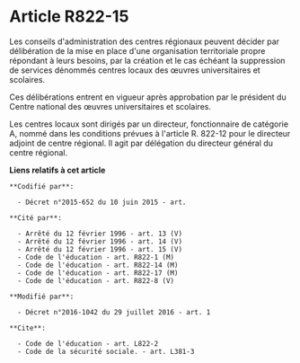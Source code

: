 # Article R822-15

Les conseils d'administration des centres régionaux peuvent décider par délibération de la mise en place d'une organisation
territoriale propre répondant à leurs besoins, par la création et le cas échéant la suppression de services dénommés centres
locaux des œuvres universitaires et scolaires. 

Ces délibérations entrent en vigueur après approbation par le président du Centre national des œuvres universitaires et
scolaires. 

Les centres locaux sont dirigés par un directeur, fonctionnaire de catégorie A, nommé dans les conditions prévues à l'article
R. 822-12 pour le directeur adjoint de centre régional. Il agit par délégation du directeur général du centre régional.

**Liens relatifs à cet article**

	**Codifié par**:

	  - Décret n°2015-652 du 10 juin 2015 - art.

	**Cité par**:

	  - Arrêté du 12 février 1996 - art. 13 (V)
	  - Arrêté du 12 février 1996 - art. 14 (V)
	  - Arrêté du 12 février 1996 - art. 15 (V)
	  - Code de l'éducation - art. R822-1 (M)
	  - Code de l'éducation - art. R822-14 (M)
	  - Code de l'éducation - art. R822-17 (M)
	  - Code de l'éducation - art. R822-8 (V)

	**Modifié par**:

	  - Décret n°2016-1042 du 29 juillet 2016 - art. 1

	**Cite**:

	  - Code de l'éducation - art. L822-2
	  - Code de la sécurité sociale. - art. L381-3

